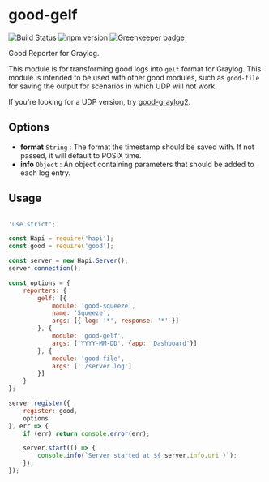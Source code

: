 # good-gelf

[![Build Status](https://travis-ci.org/jessie-codes/good-gelf.svg?branch=master)](https://travis-ci.org/jessie-codes/good-gelf)
[![npm version](https://badge.fury.io/js/good-gelf.svg)](https://badge.fury.io/js/good-gelf)
[![Greenkeeper badge](https://badges.greenkeeper.io/jessie-codes/good-gelf.svg)](https://greenkeeper.io/)

Good Reporter for Graylog.

This module is for transforming good logs into `gelf` format for Graylog. This module is intended to be used with other good modules, such as `good-file` for saving the output for scenarios in which UDP will not work.

If you're looking for a UDP version, try [good-graylog2](https://www.npmjs.com/package/good-graylog2).

## Options

+ **format** `String` : The format the timestamp should be saved with. If not passed, it will default to POSIX time.
+ **info** `Object` : An object containing parameters that should be added to each log entry.

## Usage

```javascript

'use strict';

const Hapi = require('hapi');
const good = require('good');

const server = new Hapi.Server();
server.connection();

const options = {
    reporters: {
        gelf: [{
            module: 'good-squeeze',
            name: 'Squeeze',
            args: [{ log: '*', response: '*' }]
        }, {
            module: 'good-gelf',
            args: ['YYYY-MM-DD', {app: 'Dashboard'}]
        }, {
            module: 'good-file',
            args: ['./server.log']
        }]
    }
};

server.register({
    register: good,
    options
}, err => {
    if (err) return console.error(err);

    server.start(() => {
        console.info(`Server started at ${ server.info.uri }`);
    });
});

```
